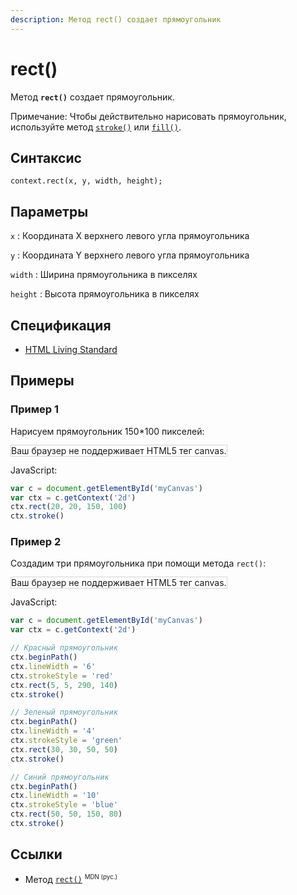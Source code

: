 ```yaml
---
description: Метод rect() создает прямоугольник
---
```


# rect()

Метод **`rect()`** создает прямоугольник.

Примечание: Чтобы действительно нарисовать прямоугольник, используйте метод [`stroke()`](stroke.md) или [`fill()`](fill.md).

## Синтаксис

```
context.rect(x, y, width, height);
```

## Параметры

`x`
: Координата X верхнего левого угла прямоугольника

`y`
: Координата Y верхнего левого угла прямоугольника

`width`
: Ширина прямоугольника в пикселях

`height`
: Высота прямоугольника в пикселях

## Спецификация

- [HTML Living Standard](https://html.spec.whatwg.org/multipage/canvas.html#dom-context-2d-rect)

## Примеры

### Пример 1

Нарисуем прямоугольник 150\*100 пикселей:

<canvas id="myCanvas" width="300" height="150" style="border:1px solid #d3d3d3;background:#ffffff;">
Ваш браузер не поддерживает HTML5 тег canvas.
</canvas>
<script>
var c=document.getElementById("myCanvas");
var canvOK=1;
try {c.getContext("2d");}
catch (er) {canvOK=0;}
if (canvOK==1){
var ctx=c.getContext("2d");
ctx.rect(20,20,150,100);
ctx.stroke();}
</script>

JavaScript:

```js
var c = document.getElementById('myCanvas')
var ctx = c.getContext('2d')
ctx.rect(20, 20, 150, 100)
ctx.stroke()
```

### Пример 2

Создадим три прямоугольника при помощи метода `rect()`:

<canvas id="myCanvas2" width="300" height="150" style="border:1px solid #d3d3d3;background:#ffffff;">
Ваш браузер не поддерживает HTML5 тег canvas.
</canvas>
<script>
var c=document.getElementById("myCanvas2");
var ctx=c.getContext("2d");
// Red rectangle
ctx.beginPath();
ctx.lineWidth="6";
ctx.strokeStyle="red";
ctx.rect(5,5,290,140);  
ctx.stroke();
// Green rectangle
ctx.beginPath();
ctx.lineWidth="4";
ctx.strokeStyle="green";
ctx.rect(30,30,50,50);
ctx.stroke();
// Blue rectangle
ctx.beginPath();
ctx.lineWidth="10";
ctx.strokeStyle="blue";
ctx.rect(50,50,150,80);
ctx.stroke();
</script>

JavaScript:

```js
var c = document.getElementById('myCanvas')
var ctx = c.getContext('2d')

// Красный прямоугольник
ctx.beginPath()
ctx.lineWidth = '6'
ctx.strokeStyle = 'red'
ctx.rect(5, 5, 290, 140)
ctx.stroke()

// Зеленый прямоугольник
ctx.beginPath()
ctx.lineWidth = '4'
ctx.strokeStyle = 'green'
ctx.rect(30, 30, 50, 50)
ctx.stroke()

// Синий прямоугольник
ctx.beginPath()
ctx.lineWidth = '10'
ctx.strokeStyle = 'blue'
ctx.rect(50, 50, 150, 80)
ctx.stroke()
```

## Ссылки

- Метод [`rect()`](https://developer.mozilla.org/ru/docs/Web/API/CanvasRenderingContext2D/rect) <sup><small>MDN (рус.)</small></sup>
